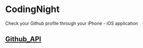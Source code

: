# CodingNight
Check your Github profile through your iPhone - iOS application
## [Github_API](https://api.github.com)

